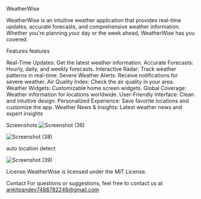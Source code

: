 WeatherWise


WeatherWise is an intuitive weather application that provides real-time updates, accurate forecasts, and comprehensive weather information. Whether you're planning your day or the week ahead, WeatherWise has you covered.


Features
features

   Real-Time Updates: Get the latest weather information.
 Accurate Forecasts: Hourly, daily, and weekly forecasts.
 Interactive Radar: Track weather patterns in real-time.
 Severe Weather Alerts: Receive notifications for severe weather.
 Air Quality Index: Check the air quality in your area.
 Weather Widgets: Customizable home screen widgets.
 Global Coverage: Weather information for locations worldwide.
 User-Friendly Interface: Clean and intuitive design.
 Personalized Experience: Save favorite locations and customize the app.
 Weather News & Insights: Latest weather news and expert insights

  Screenshots
  ![Screenshot (36)](https://github.com/user-attachments/assets/acb717cd-e7d6-4df0-8317-ef807e59e7c8)

![Screenshot (38)](https://github.com/user-attachments/assets/4c67aef9-493b-41f2-b139-759ea17a2e2a)

auto location detect

![Screenshot (39)](https://github.com/user-attachments/assets/b59cbc04-8de1-428a-baa7-dc73a8a56430)


  



  License
       WeatherWise is licensed under the MIT License.



 Contact
  For questions or suggestions, feel free to contact us at ankitpandey7488782248@gmail.com

